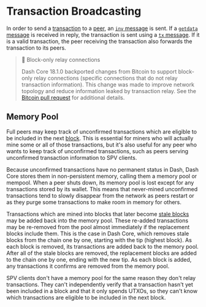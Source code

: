 # Transaction Broadcasting

In order to send a [transaction](../resources/glossary.md#transaction) to a [peer](../resources/glossary.md#peer), an [`inv` message](../reference/p2p-network-data-messages.md#inv) is sent. If a [`getdata` message](../reference/p2p-network-data-messages.md#getdata) is received in reply, the transaction is sent using a [`tx` message](../reference/p2p-network-data-messages.md#tx). If it is a valid transaction, the peer receiving the transaction also forwards the transaction to its peers.

> 📘 Block-only relay connections
>
> Dash Core 18.1.0 backported changes from Bitcoin to support block-only relay connections (specific connections that do not relay transaction information). This change was made to improve network topology and reduce information leaked by transaction relay. See the [Bitcoin pull request](https://github.com/bitcoin/bitcoin/pull/15759) for additional details.


## Memory Pool

Full peers may keep track of unconfirmed transactions which are eligible to be included in the next [block](../resources/glossary.md#block). This is essential for miners who will actually mine some or all of those transactions, but it's also useful for any peer who wants to keep track of unconfirmed transactions, such as peers serving unconfirmed transaction information to SPV clients.

Because unconfirmed transactions have no permanent status in Dash, Dash Core stores them in non-persistent memory, calling them a memory pool or mempool. When a peer shuts down, its memory pool is lost except for any transactions stored by its wallet. This means that never-mined unconfirmed transactions tend to slowly disappear from the network as peers restart or as they purge some transactions to make room in memory for others.

Transactions which are mined into blocks that later become [stale blocks](../resources/glossary.md#stale-block) may be added back into the memory pool. These re-added transactions may be re-removed from the pool almost immediately if the replacement blocks include them. This is the case in Dash Core, which removes stale blocks from the chain one by one, starting with the tip (highest block). As each block is removed, its transactions are added back to the memory pool. After all of the stale blocks are removed, the replacement blocks are added to the chain one by one, ending with the new tip. As each block is added, any transactions it confirms are removed from the memory pool.

SPV clients don't have a memory pool for the same reason they don't relay transactions. They can't independently verify that a transaction hasn't yet been included in a block and that it only spends UTXOs, so they can't know which transactions are eligible to be included in the next block.